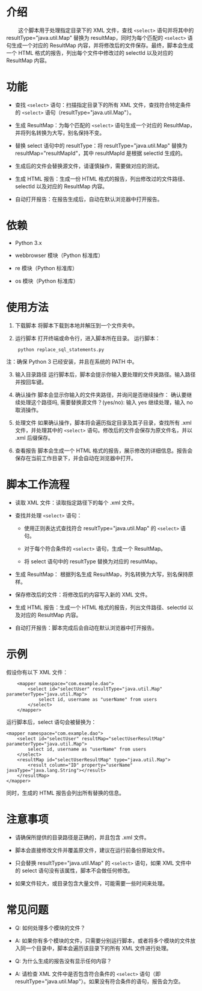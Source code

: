 # 介绍 #
&nbsp;&nbsp;&nbsp;&nbsp;&nbsp;&nbsp;&nbsp;&nbsp;这个脚本用于处理指定目录下的 XML 文件，查找 `<select>` 语句并将其中的 resultType="java.util.Map" 替换为 resultMap，同时为每个匹配的 `<select>` 语句生成一个对应的 ResultMap 内容，并将修改后的文件保存。最终，脚本会生成一个 HTML 格式的报告，列出每个文件中修改过的 selectId 以及对应的 ResultMap 内容。

# 功能 #

- 查找 `<select>` 语句：扫描指定目录下的所有 XML 文件，查找符合特定条件的 `<select>` 语句（resultType="java.util.Map"）。


- 生成 ResultMap：为每个匹配的 `<select>` 语句生成一个对应的 ResultMap，并将列名转换为大写，别名保持不变。


- 替换 select 语句中的 resultType：将 resultType="java.util.Map" 替换为 resultMap="resultMapId"，其中 resultMapId 是根据 selectId 生成的。

- 生成后的文件会替换源文件，请谨慎操作，需要做对应的测试。

- 生成 HTML 报告：生成一份 HTML 格式的报告，列出修改过的文件路径、selectId 以及对应的 ResultMap 内容。


- 自动打开报告：在报告生成后，自动在默认浏览器中打开报告。
# 依赖 #


- Python 3.x


- webbrowser 模块（Python 标准库）


- re 模块（Python 标准库）


- os 模块（Python 标准库）
# 使用方法 #


1. 下载脚本
将脚本下载到本地并解压到一个文件夹中。



2. 运行脚本
打开终端或命令行，进入脚本所在目录。
运行脚本：

		python replace_sql_statements.py
注：确保 Python 3 已经安装，并且在系统的 PATH 中。

3. 输入目录路径
运行脚本后，脚本会提示你输入要处理的文件夹路径。输入路径并按回车键。

4. 确认操作
脚本会显示你输入的文件夹路径，并询问是否继续操作：
确认要继续处理这个路径吗, 需要替换源文件？(yes/no):
输入 yes 继续处理，输入 no 取消操作。
5. 处理文件
如果确认操作，脚本将会遍历指定目录及其子目录，查找所有 .xml 文件，并处理其中的 `<select>` 语句。修改后的文件会保存为原文件名，并以 .xml 后缀保存。

6. 查看报告
脚本会生成一个 HTML 格式的报告，展示修改的详细信息。报告会保存在当前工作目录下，并会自动在浏览器中打开。

# 脚本工作流程 #


- 读取 XML 文件：读取指定路径下的每个 .xml 文件。


- 查找并处理 `<select>` 语句：


	- 使用正则表达式查找符合 resultType="java.util.Map" 的 `<select>` 语句。


	- 对于每个符合条件的 `<select>` 语句，生成一个 ResultMap。


	- 将 select 语句中的 resultType 替换为对应的 resultMap。


- 生成 ResultMap：
根据列名生成 ResultMap，列名转换为大写，别名保持原样。


- 保存修改后的文件：将修改后的内容写入新的 XML 文件。


- 生成 HTML 报告：生成一个 HTML 格式的报告，列出文件路径、selectId 以及对应的 ResultMap 内容。


- 自动打开报告：脚本完成后会自动在默认浏览器中打开报告。
# 示例 #
假设你有以下 XML 文件：


		<mapper namespace="com.example.dao">
		    <select id="selectUser" resultType="java.util.Map" parameterType="java.util.Map">
		        select id, username as "userName" from users
		    </select>
		</mapper>

运行脚本后，select 语句会被替换为：

	<mapper namespace="com.example.dao">
	    <select id="selectUser" resultMap="selectUserResultMap" parameterType="java.util.Map">
	        select id, username as "userName" from users
	    </select>
	    <resultMap id="selectUserResultMap" type="java.util.Map">
	        <result column="ID" property="userName" javaType="java.lang.String"></result>
	    </resultMap>
	</mapper>

同时，生成的 HTML 报告会列出所有替换的信息。

# 注意事项 #


- 请确保所提供的目录路径是正确的，并且包含 .xml 文件。


- 脚本会直接修改文件并覆盖原文件，建议在运行前备份原始文件。


- 只会替换 resultType="java.util.Map" 的 `<select>` 语句，如果 XML 文件中的 select 语句没有该属性，脚本不会做任何修改。


- 如果文件较大，或目录包含大量文件，可能需要一些时间来处理。
# 常见问题 #


- Q: 如何处理多个模块的文件？


- A: 如果你有多个模块的文件，只需要分别运行脚本，或者将多个模块的文件放入同一个目录中，脚本会遍历该目录下的所有 XML 文件进行处理。



- Q: 为什么生成的报告没有显示任何内容？


- A: 请检查 XML 文件中是否包含符合条件的 `<select>` 语句（即 resultType="java.util.Map"）。如果没有符合条件的语句，报告会为空。

